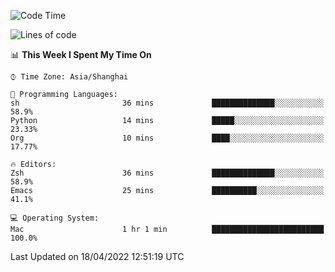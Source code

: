 <!--START_SECTION:waka-->
![Code Time](http://img.shields.io/badge/Code%20Time-696%20hrs%209%20mins-blue)

![Lines of code](https://img.shields.io/badge/From%20Hello%20World%20I%27ve%20Written-22%20Thousand%20lines%20of%20code-blue)

📊 **This Week I Spent My Time On** 

```text
⌚︎ Time Zone: Asia/Shanghai

💬 Programming Languages: 
sh                       36 mins             ██████████████░░░░░░░░░░░   58.9% 
Python                   14 mins             █████░░░░░░░░░░░░░░░░░░░░   23.33% 
Org                      10 mins             ████░░░░░░░░░░░░░░░░░░░░░   17.77%

🔥 Editors: 
Zsh                      36 mins             ██████████████░░░░░░░░░░░   58.9% 
Emacs                    25 mins             ██████████░░░░░░░░░░░░░░░   41.1%

💻 Operating System: 
Mac                      1 hr 1 min          █████████████████████████   100.0%

```


 Last Updated on 18/04/2022 12:51:19 UTC
<!--END_SECTION:waka-->
